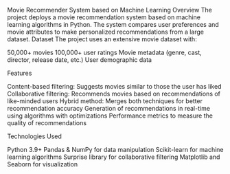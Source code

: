 Movie Recommender System based on Machine Learning
Overview
The project deploys a movie recommendation system based on machine learning algorithms in Python. The system compares user preferences and movie attributes to make personalized recommendations from a large dataset.
Dataset
The project uses an extensive movie dataset with:

50,000+ movies
100,000+ user ratings
Movie metadata (genre, cast, director, release date, etc.)
User demographic data

Features

Content-based filtering: Suggests movies similar to those the user has liked
Collaborative filtering: Recommends movies based on recommendations of like-minded users
Hybrid method: Merges both techniques for better recommendation accuracy
Generation of recommendations in real-time using algorithms with optimizations
Performance metrics to measure the quality of recommendations

Technologies Used

Python 3.9+
Pandas & NumPy for data manipulation
Scikit-learn for machine learning algorithms
Surprise library for collaborative filtering
Matplotlib and Seaborn for visualization
